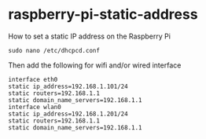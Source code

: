 raspberry-pi-static-address
====
How to set a static IP address on the Raspberry Pi

```
sudo nano /etc/dhcpcd.conf
```

Then add the following for wifi and/or wired interface
```
interface eth0
static ip_address=192.168.1.101/24
static routers=192.168.1.1
static domain_name_servers=192.168.1.1
interface wlan0
static ip_address=192.168.1.201/24
static routers=192.168.1.1
static domain_name_servers=192.168.1.1
```
